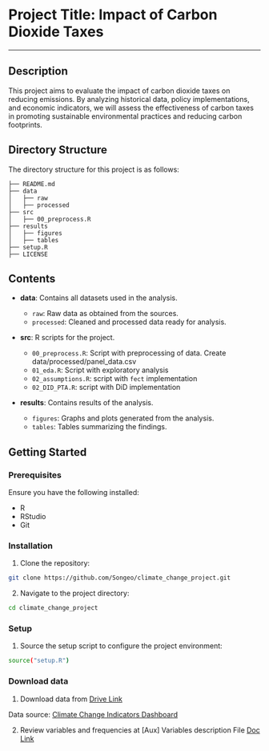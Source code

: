 # Project Title: Impact of Carbon Dioxide Taxes

---

## Description

This project aims to evaluate the impact of carbon dioxide taxes on reducing 
emissions. By analyzing historical data, policy implementations, and economic
indicators, we will assess the effectiveness of carbon taxes in promoting 
sustainable environmental practices and reducing carbon footprints.

## Directory Structure

The directory structure for this project is as follows:

```
├── README.md
├── data
│   ├── raw
│   ├── processed
├── src
│   ├── 00_preprocess.R
├── results
│   ├── figures
│   ├── tables
├── setup.R
├── LICENSE
```

## Contents

- **data**: Contains all datasets used in the analysis.
  - `raw`: Raw data as obtained from the sources.
  - `processed`: Cleaned and processed data ready for analysis.

- **src**: R scripts for the project.
  - `00_preprocess.R`: Script with preprocessing of data. Create data/processed/panel_data.csv
  - `01_eda.R`: Script with exploratory analysis
  - `02_assumptions.R`: script with `fect` implementation
  - `02_DID_PTA.R`: script with DiD implementation

- **results**: Contains results of the analysis.
  - `figures`: Graphs and plots generated from the analysis.
  - `tables`: Tables summarizing the findings.

## Getting Started

### Prerequisites

Ensure you have the following installed:

- R
- RStudio
- Git

### Installation

1. Clone the repository:

```sh
git clone https://github.com/Songeo/climate_change_project.git
```

2.	Navigate to the project directory:

```sh
cd climate_change_project
```

### Setup

1.	Source the setup script to configure the project environment:

```sh
source("setup.R")
```

### Download data

1. Download data from 
[Drive Link](https://drive.google.com/drive/folders/1EpnqGvAHDo0NDhW5E86HlN9H6RxGvfex?usp=drive_link)

Data source: [Climate Change Indicators Dashboard](https://climatedata.imf.org/pages/access-data) 


2. Review variables and frequencies at [Aux] Variables description File [Doc Link](https://docs.google.com/spreadsheets/d/1Wi-eEsxhlAh1JGq6Y8fvvN3mqcajraz1aXOsq9fTLU8/edit?usp=sharing)
